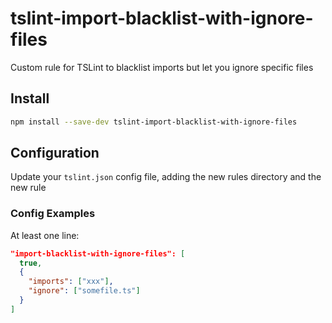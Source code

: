 # tslint-import-blacklist-with-ignore-files

Custom rule for TSLint to blacklist imports but let you ignore specific files
## Install
```bash
npm install --save-dev tslint-import-blacklist-with-ignore-files
```

## Configuration
Update your `tslint.json` config file, adding the new rules directory and the new rule  


### Config Examples
At least one line:

```json
"import-blacklist-with-ignore-files": [
  true,
  {
    "imports": ["xxx"],
    "ignore": ["somefile.ts"]
  }
]
```
